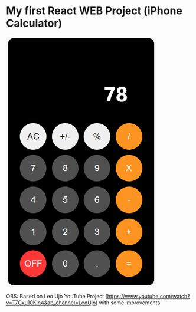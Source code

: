 # My first React WEB Project (iPhone Calculator)

![1695947548647](image/README/1695947548647.png)

OBS: Based on Leo Ujo YouTube Project (https://www.youtube.com/watch?v=T7Cxu10Kln4&ab_channel=LeoUjo) with some improvements
